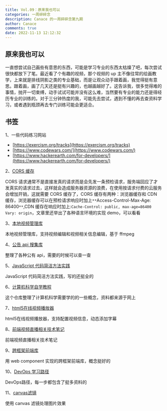 ```yaml
---
title: Vol.09：原来我也可以
categories: 一周碎碎念
description: Canace 的一周碎碎念第九期
author: Canace
comments: true
date: 2022-11-13 12:12:32
---
```

## 原来我也可以

一直想尝试自己画些有意思的东西，可能是学习专业的东西太枯燥了吧，每次尝试很快都放下了笔。最近看了个有趣的视频，那个视频的 up 主不像往常的绘画教学，上来就是排线阴影之类的专业基础，而是让观众动手跟着画，我觉得挺有意思。跟着画，画了几天还是挺有兴趣的，也越画越好了。这告诉我，很多觉得难的事情，抛开一切束缚，动手试试可能并没有这么难，当然要有专业的能力还是得经历专业的训练的。对于三分钟热度的我，可能先去尝试，遇到不懂的再去查资料学习，或者遇到瓶颈再去专门训练可能会更适合。

## 书签

1、一些代码练习网站

- [https://exercism.org/tracks](https://exercism.org/tracks)
- [https://www.codewars.com/](https://www.codewars.com/)
- [https://www.hackerearth.com/for-developers/](https://www.hackerearth.com/for-developers/)

2、[CORS 缓存](https://httptoolkit.com/blog/cache-your-cors/)

CORS 请求通常不是直接发真的请求而是会先发一条预检请求，服务端回应了才发真实的请求过去，这样就会造成服务器资源的浪费，在使用按请求付费的云服务会增加开销，这就需要 CORS 缓存了，CORS 缓存有两种：浏览器缓存和 CDN 缓存，浏览器缓存可以在预检请求响应时加上`**`Access-Control-Max-Age: 86400`**`,CDN 缓存在响应时加上:`Cache-Control: public, max-age=86400 Vary: origin`，文章里还举出了各种语言环境的实现 demo，可以看看

3、[本地视频管理库](https://github.com/stashapp/stash)

本地视频管理库，支持视频编辑和视频相关信息编辑，基于 ffmpeg

4、[公告 api 搜集库](https://github.com/public-apis/public-apis)

整理了各种公有 api，需要的时候可以查一查

5、[JavaScript 代码简洁方法实践](https://github.com/ryanmcdermott/clean-code-javascript)

JavaScript 代码简洁方法实践，写的还挺全的

6、[计算机科学自学教程](https://github.com/ossu/computer-science)

这个仓库整理了计算机科学需要学的的一些概念，资料都来源于网上

7、[html5在线视频播放器](https://github.com/zhw2590582/ArtPlayer)

html5在线视频播放器，支持配置视频信息，动态添加字幕

8、[前端视频直播相关技术笔记](https://github.com/zhw2590582/live-video-study-notes)

前端视频直播相关技术笔记

9、[跨框架前端库](https://github.com/hellof2e/quark-design)

用 web component 实现的跨框架前端库，概念挺好的

10、[DevOps 学习路径](https://github.com/milanm/DevOps-Roadmap)

DevOps路径，每一步都包含了挺多资料的

11、[canvas滤镜](https://yi-jy.com/2015/07/26/canvas-image-filter/)

使用 canvas 滤镜处理图片效果
